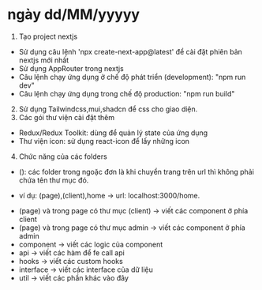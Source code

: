 # ngày dd/MM/yyyyy 
1. Tạo project nextjs
- Sử dụng câu lệnh 'npx create-next-app@latest' để cài đặt phiên bản nextjs mới nhất
- Sử dụng AppRouter trong nextjs
- Câu lệnh chạy ứng dụng ở chế độ phát triển (development): "npm run dev"
- Câu lệnh chạy ứng dụng trong chế độ production: "npm run build"
2. Sử dụng Tailwindcss,mui,shadcn để css cho giao diện.
3. Các gói thư viện cài đặt thêm
- Redux/Redux Toolkit: dùng để quản lý state của ứng dụng
- Thư viện icon: sử dụng react-icon để lấy những icon 
4. Chức năng của các folders
- (): các folder trong ngoặc đơn là khi chuyển trang trên url thì không phải chứa tên thư mục đó.
+ ví dụ: (page),(client),home -> url: localhost:3000/home.
- (page) và trong page có thư mục (client) -> viết các component ở phía client
- (page) và trong page có thư mục admin -> viết các component ở phía admin
- component -> viết các logic của component
- api -> viết các hàm để fe call api
- hooks -> viết các custom hooks
- interface -> viết các interface của dữ liệu
- util -> viết các phần khác vào đây